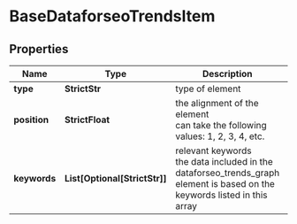 # BaseDataforseoTrendsItem


## Properties

| Name | Type | Description | Notes |
|------------ | ------------- | ------------- | -------------|
**type** | **StrictStr** | type of element |[optional]|
**position** | **StrictFloat** | the alignment of the element<br>can take the following values: 1, 2, 3, 4, etc. |[optional]|
**keywords** | **List[Optional[StrictStr]]** | relevant keywords<br>the data included in the dataforseo_trends_graph element is based on the keywords listed in this array |[optional]|